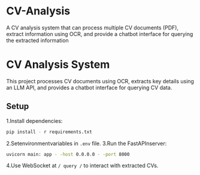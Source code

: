 # CV-Analysis
A CV analysis system that can process multiple CV documents (PDF), extract information using OCR, and provide a chatbot interface for querying the extracted information



# CV Analysis System
This project processes CV documents using OCR, extracts key details using an LLM API, and provides a chatbot interface for querying CV data.

## Setup
1.Install dependencies:
```bash
pip install - r requirements.txt
```
2.Setenvironmentvariables in `.env` file.
3.Run the FastAPInserver:
```bash
uvicorn main: app - -host 0.0.0.0 - -port 8000
```
4.Use WebSocket at ` / query / ` to interact with extracted CVs.
